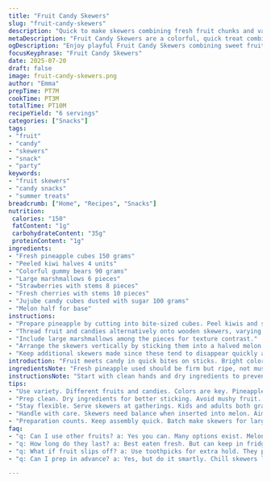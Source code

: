 ```yaml
---
title: "Fruit Candy Skewers"
slug: "fruit-candy-skewers"
description: "Quick to make skewers combining fresh fruit chunks and various candies threaded on sticks. Use pineapple pieces, peeled kiwi halves, colorful gummy candies, large marshmallows, strawberries with stems, maraschino cherries with stems, and jujube cubes dusted with sugar. Serve by sticking skewers upright in a halved melon base for a fun presentation resembling a hedgehog. Keep extra skewers ready as they tend to disappear fast."
metaDescription: "Fruit Candy Skewers are a colorful, quick treat combining fresh fruit with candy. Perfect for parties or picnics. Bright, fun, and flavorful."
ogDescription: "Enjoy playful Fruit Candy Skewers combining sweet fruits and colorful candies. Perfect for gatherings or a sweet snack. Quick, fun, and shareable."
focusKeyphrase: "Fruit Candy Skewers"
date: 2025-07-20
draft: false
image: fruit-candy-skewers.png
author: "Emma"
prepTime: PT7M
cookTime: PT3M
totalTime: PT10M
recipeYield: "6 servings"
categories: ["Snacks"]
tags:
- "fruit"
- "candy"
- "skewers"
- "snack"
- "party"
keywords:
- "fruit skewers"
- "candy snacks"
- "summer treats"
breadcrumb: ["Home", "Recipes", "Snacks"]
nutrition: 
 calories: "150"
 fatContent: "1g"
 carbohydrateContent: "35g"
 proteinContent: "1g"
ingredients:
- "Fresh pineapple cubes 150 grams"
- "Peeled kiwi halves 4 units"
- "Colorful gummy bears 90 grams"
- "Large marshmallows 6 pieces"
- "Strawberries with stems 8 pieces"
- "Fresh cherries with stems 10 pieces"
- "Jujube candy cubes dusted with sugar 100 grams"
- "Melon half for base"
instructions:
- "Prepare pineapple by cutting into bite-sized cubes. Peel kiwis and slice in half lengthwise."
- "Thread fruit and candies alternatively onto wooden skewers, varying shape and color to create a playful pattern."
- "Include large marshmallows among the pieces for texture contrast."
- "Arrange the skewers vertically by sticking them into a halved melon flesh side down for stability."
- "Keep additional skewers made since these tend to disappear quickly at gatherings."
introduction: "Fruit meets candy in quick bites on sticks. Bright colors, surprising textures. Pineapple chunks with jujube cubes dusted sweet. Kiwi halves tucked in next to juicy cherries with stems intact. Marshmallows soften the mix. Grab a skewer, poke into melon half standing up. Looks like a prickly hedgehog. Kids and adults reach fast. No fuss slicing. No cooking. Sweet, tart, chewy, soft. Carry to picnics or parties. Vibrancy on a stick, playful shapes, random order. Easy leftovers if lucky. Keeps fresh in fridge short term. Mix and match whatever fruit and sweets available. Fun visual with simple prep. Tempting and colorful snacking. Bright fruit colors contrast sugary reds and yellows. A small dessert, shareable, delightful. No mess plates. Just grab, nibble. Sugar rush meets vitamin punch."
ingredientsNote: "Fresh pineapple used should be firm but ripe, not mushy, to hold shape well on skewer. Kiwi peeled carefully to avoid slippery bite. Marshmallows add soft texture, offsetting juicy fruit. Jujube cubes dusted lightly with sugar add chewiness and sweetness distinct from gummies. Gummy bears can be replaced by other jelly candies for custom flavors or colors. Strawberries and cherries with stems provide dramatic pops of red, holding shapes intact for presentation. Use a medium-sized melon half as skewer stand, preferably cantaloupe or honeydew, for sturdiness and complementary sweetness. Ensure all pieces are bite-sized for easy eating. Keep some fruit chunks extra to replace or add on if skewers slide off during lineup on melon. Chill ingredients for refreshing snack."
instructionsNote: "Start with clean hands and dry ingredients to prevent slippage on sticks. Alternate colors and textures to create visual interest; no rigid pattern needed. When threading, push gently to avoid piercing fruit too deeply, preventing squishing. Distribute marshmallows intermittently rather than clumped. Fix skewers upright in the melon by piercing melon flesh slightly above center for balance. Avoid overcrowding skewers to preserve stable stacking. Prepare extras since skewers disappear quickly once served. Chill skewers briefly before serving for crisp freshness. Can cut skewers shorter for smaller bites or serve longer for sharing. This is playful, improvisational. Not precise. Encourage mixing fruits or candies available. Best eaten fresh but covers well with plastic wrap if made few hours ahead. Handles responsible for even distribution of sugars and acids by varying candy types along each skewer."
tips:
- "Use variety. Different fruits and candies. Colors are key. Pineapple chunks add sweetness. Cherries provide drama. Marshmallows for texture. Always have extra pieces. If some slide off, replace them. Keep skewers interesting. Mix shapes. Juju cubes add sweetness. Don't pack too tight."
- "Prep clean. Dry ingredients for better sticking. Avoid mushy fruit. Ripe pineapple is firm. Kiwi halves should be peeled neatly. Mix candy types. Gummy bears are fun, but other jellies work too. Alternate textures for snacking pleasure. Large marshmallows counter chewy jujubes. Kids love vibrant colors."
- "Stay flexible. Serve skewers at gatherings. Kids and adults both grab them fast. Consider chilling for fresh taste. Melon base adds unique style. Easily customizable based on what's available. Try using strawberries or rolled fruit leather. Presentation matters. Fun shapes attract attention."
- "Handle with care. Skewers need balance when inserted into melon. Aim for center to keep upright. Push gently, avoid piercing too deep. Stable stacking is essential, overcrowding spoils it. Always wash fruit before prep. Freshness matters. Store skewers in fridge short term. Use cling wrap if needed."
- "Preparation counts. Keep assembly quick. Batch make skewers for large groups. Prepare ingredients ahead of time. Offer leftovers in containers. Remind guests to grab and enjoy. Eye-catching snacks disappear quickly. Make extras if you're expecting a crowd. Presentation enhances the enjoyment."
faq:
- "q: Can I use other fruits? a: Yes you can. Many options exist. Melons, apples, or grapes work well. Choose based on season. Go for bite-sized."
- "q: How long do they last? a: Best eaten fresh. But can keep in fridge. One or two days max. Make sure covered. Plastic wrap does help."
- "q: What if fruit slips off? a: Use toothpicks for extra hold. They provide better stability. Ensure fruit is not overly ripe. Adjust piece sizes accordingly."
- "q: Can I prep in advance? a: Yes, but do it smartly. Chill skewers lightly before involving guests. Assemble but don’t serve too far ahead. Fresh is key here."

---
```

